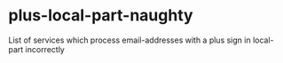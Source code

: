 # plus-local-part-naughty
List of services which process email-addresses with a plus sign in local-part incorrectly
